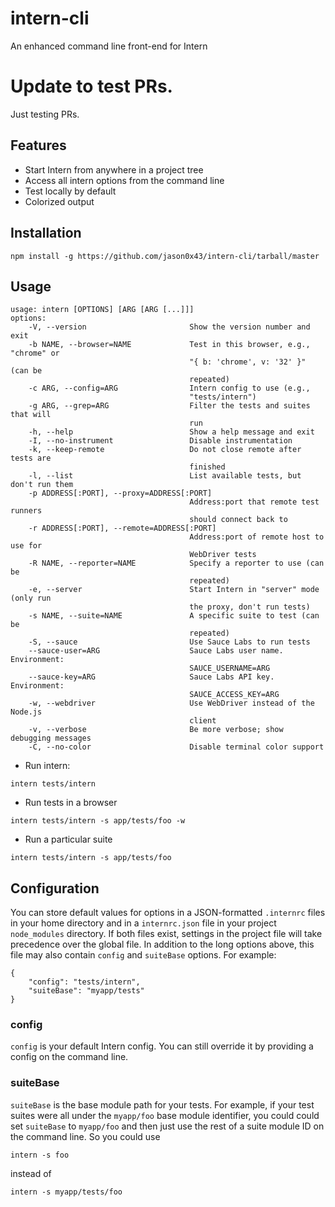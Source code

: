 # intern-cli

An enhanced command line front-end for Intern

Update to test PRs.
=======

Just testing PRs.

## Features

* Start Intern from anywhere in a project tree
* Access all intern options from the command line
* Test locally by default
* Colorized output

## Installation

`npm install -g https://github.com/jason0x43/intern-cli/tarball/master`

## Usage

```
usage: intern [OPTIONS] [ARG [ARG [...]]]
options:
    -V, --version                       Show the version number and exit
    -b NAME, --browser=NAME             Test in this browser, e.g., "chrome" or
                                        "{ b: 'chrome', v: '32' }" (can be
                                        repeated)
    -c ARG, --config=ARG                Intern config to use (e.g.,
                                        "tests/intern")
    -g ARG, --grep=ARG                  Filter the tests and suites that will
                                        run
    -h, --help                          Show a help message and exit
    -I, --no-instrument                 Disable instrumentation
    -k, --keep-remote                   Do not close remote after tests are
                                        finished
    -l, --list                          List available tests, but don't run them
    -p ADDRESS[:PORT], --proxy=ADDRESS[:PORT]
                                        Address:port that remote test runners
                                        should connect back to
    -r ADDRESS[:PORT], --remote=ADDRESS[:PORT]
                                        Address:port of remote host to use for
                                        WebDriver tests
    -R NAME, --reporter=NAME            Specify a reporter to use (can be
                                        repeated)
    -e, --server                        Start Intern in "server" mode (only run
                                        the proxy, don't run tests)
    -s NAME, --suite=NAME               A specific suite to test (can be
                                        repeated)
    -S, --sauce                         Use Sauce Labs to run tests
    --sauce-user=ARG                    Sauce Labs user name. Environment:
                                        SAUCE_USERNAME=ARG
    --sauce-key=ARG                     Sauce Labs API key. Environment:
                                        SAUCE_ACCESS_KEY=ARG
    -w, --webdriver                     Use WebDriver instead of the Node.js
                                        client
    -v, --verbose                       Be more verbose; show debugging messages
    -C, --no-color                      Disable terminal color support
```

* Run intern:

`intern tests/intern`

* Run tests in a browser

`intern tests/intern -s app/tests/foo -w`

* Run a particular suite

`intern tests/intern -s app/tests/foo`

## Configuration

You can store default values for options in a JSON-formatted `.internrc` files in your home directory and in a `internrc.json` file in your project `node_modules` directory. If both files exist, settings in the project file will take precedence over the global file. In addition to the long options above, this file may also contain `config` and `suiteBase` options. For example:

```
{
    "config": "tests/intern",
	"suiteBase": "myapp/tests"
}
```

### config

`config` is your default Intern config. You can still override it by providing a config on the command line.

### suiteBase

`suiteBase` is the base module path for your tests. For example, if your test suites were all under the `myapp/foo` base module identifier, you could could set `suiteBase` to `myapp/foo` and then just use the rest of a suite module ID on the command line. So you could use

`intern -s foo`

instead of

`intern -s myapp/tests/foo`
